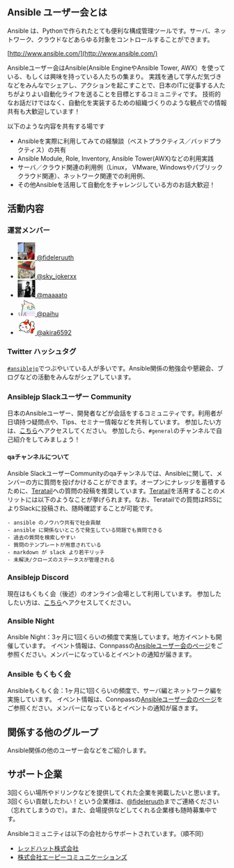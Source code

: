 
## Ansible ユーザー会とは
Ansible は、Pythonで作られたとても便利な構成管理ツールです。サーバ、ネットワーク、クラウドなどあらゆる対象をコントロールすることができます。

[http://www.ansible.com/](http://www.ansible.com/)

Ansibleユーザー会はAnsible(Ansible EngineやAnsible Tower, AWX）を使っている、もしくは興味を持っている人たちの集まり。
実践を通して学んだ気づきなどをみんなでシェアし、アクションを起こすことで、日本のITに従事する人たちがよりよい自動化ライフを送ることを目標とするコミュニティです。
技術的なお話だけではなく、自動化を実装するための組織づくりのような観点での情報共有も大歓迎しています！

以下のような内容を共有する場です
- Ansibleを実際に利用してみての経験談（ベストプラクティス／バッドプラクティス）の共有
- Ansible Module, Role, Inventory, Ansible Tower(AWX)などの利用実践
- サーバ／クラウド関連の利用例（Linux， VMware, Windowsやパブリッククラウド関連）、ネットワーク関連での利用例、
- その他Ansibleを活用して自動化をチャレンジしている方のお話大歓迎！

## 活動内容
### 運営メンバー
- [<img src="./images/fideleruuth.jpg" width="40px" height="40px"> @fideleruuth](https://twitter.com/fideleruuth)
- [<img src="./images/sky_jokerxx.jpg" width="40px" height="40px"> @sky_jokerxx](https://twitter.com/sky_jokerxx)
- [<img src="./images/maaaato.jpg" width="40px" height="40px"> @maaaato](https://twitter.com/maaaato)
- [<img src="./images/paihu.png" width="40px" height="40px"> @paihu](https://twitter.com/paihu)
- [<img src="./images/akira6592.png" width="40px" height="40px"> @akira6592](https://twitter.com/akira6592)

### Twitter ハッシュタグ
[`#ansiblejp`](https://twitter.com/hashtag/ansiblejp)でつぶやいている人が多いです。Ansible関係の勉強会や懇親会、ブログなどの活動をみんながシェアしています。

### Ansiblejp Slackユーザー Community
日本のAnsibleユーザー、開発者などが会話をするコミュニティです。利用者が日頃持つ疑問点や、Tips、セミナー情報などを共有しています。
参加したい方は、[こちら](http://bit.ly/ansiblejp-slack)へアクセスしてください。
参加したら、`#general`のチャンネルで自己紹介をしてみましょう！

#### qaチャンネルについて
Ansible SlackユーザーCommunityのqaチャンネルでは、Ansibleに関して、メンバーの方に質問を投げかけることができます。オープンにナレッジを蓄積するために、[Teratail](https://teratail.com/tags/Ansible)への質問の投稿を推奨しています。[Teratail](https://teratail.com/tags/Ansible)を活用することのメリットには以下のようなことが挙げられます。なお、Teratailでの質問はRSSによりSlackに投稿され、随時確認することが可能です。

```
- ansible のノウハウ共有で社会貢献
- ansible に関係ないところで発生している問題でも質問できる
- 過去の質問を検索しやすい
- 質問のテンプレートが用意されている
- markdown が slack より若干リッチ
- 未解決/クローズのステータスが管理される
```
### Ansiblejp Discord
現在はもくもく会（後述）のオンライン会場として利用しています。
参加したしたい方は、[こちら](https://discord.gg/XBMCuKbR7r)へアクセスしてください。

### Ansible Night
Ansible Night：3ヶ月に1回くらいの頻度で実施しています。地方イベントも開催しています。
イベント情報は、Connpassの[Ansibleユーザー会のページ](https://ansible-users.connpass.com/)をご参照ください。メンバーになっているとイベントの通知が届きます。

### Ansible もくもく会
Ansibleもくもく会：1ヶ月に1回くらいの頻度で、サーバ編とネットワーク編を実施しています。
イベント情報は、Connpassの[Ansibleユーザー会のページ](https://ansible-users.connpass.com/)をご参照ください。メンバーになっているとイベントの通知が届きます。

## 関係する他のグループ
Ansible関係の他のユーザー会などをご紹介します。

## サポート企業
3回くらい場所やドリンクなどを提供してくれた企業を掲載したいと思います。3回くらい貢献したわい！という企業様は、[@fideleruuth](https://twitter.com/fideleruuth)までご連絡ください（忘れてしまうので）。また、会場提供などしてくれる企業様も随時募集中です。

Ansibleコミュニティは以下の会社からサポートされています。（順不同）

- [レッドハット株式会社](https://www.redhat.com/ja/explore/ansible)
- [株式会社エーピーコミュニケーションズ](https://www.ap-com.co.jp/)
